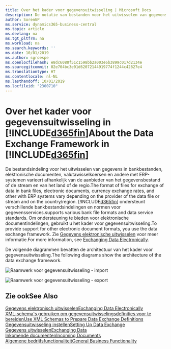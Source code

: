 ```yaml
---
title: Over het kader voor gegevensuitwisseling | Microsoft Docs
description: De notatie van bestanden voor het uitwisselen van gegevens in de bankbestanden, elektronische documenten, valutawisselkoersen en andere met ERP-systemen variëren afhankelijk van de aanbieder van het gegevensbestand of de stream en van het land of de regio.
author: SorenGP
ms.service: dynamics365-business-central
ms.topic: article
ms.devlang: na
ms.tgt_pltfrm: na
ms.workload: na
ms.search.keywords: ''
ms.date: 10/01/2019
ms.author: sgroespe
ms.openlocfilehash: e8dc6080f51c1598bb2a003e6b3899c017d2134e
ms.sourcegitcommit: 02e704bc3e01d62072144919774f1244c42827e4
ms.translationtype: HT
ms.contentlocale: nl-NL
ms.lasthandoff: 10/01/2019
ms.locfileid: "2300710"
---
```

# <a name="about-the-data-exchange-framework-in-included365finincludesd365fin_mdmd"></a><span data-ttu-id="ddbf8-103">Over het kader voor gegevensuitwisseling in [!INCLUDE[d365fin](includes/d365fin_md.md)]</span><span class="sxs-lookup"><span data-stu-id="ddbf8-103">About the Data Exchange Framework in [!INCLUDE[d365fin](includes/d365fin_md.md)]</span></span>
<span data-ttu-id="ddbf8-104">De bestandsindeling voor het uitwisselen van gegevens in bankbestanden, elektronische documenten, valutawisselkoersen en andere met ERP-systemen varieert afhankelijk van de aanbieder van het gegevensbestand of de stream en van het land of de regio.</span><span class="sxs-lookup"><span data-stu-id="ddbf8-104">The format of files for exchange of data in bank files, electronic documents, currency exchange rates, and other with ERP systems vary depending on the provider of the data file or stream and on the country/region.</span></span> [!INCLUDE[d365fin](includes/d365fin_md.md)] <span data-ttu-id="ddbf8-105">ondersteunt verschillende bankbestandsindelingen en normen voor gegevensservices.</span><span class="sxs-lookup"><span data-stu-id="ddbf8-105">supports various bank file formats and data service standards.</span></span> <span data-ttu-id="ddbf8-106">Om ondersteuning te bieden voor elektronische documentindelingen, gebruikt u het kader voor gegevensuitwisseling.</span><span class="sxs-lookup"><span data-stu-id="ddbf8-106">To provide support for other electronic document formats, you use the data exchange framework.</span></span> <span data-ttu-id="ddbf8-107">Zie [Gegevens elektronische uitwisselen](across-data-exchange.md) voor meer informatie.</span><span class="sxs-lookup"><span data-stu-id="ddbf8-107">For more information, see [Exchanging Data Electronically](across-data-exchange.md).</span></span>    

 <span data-ttu-id="ddbf8-108">De volgende diagrammen bevatten de architectuur van het kader voor gegevensuitwisseling.</span><span class="sxs-lookup"><span data-stu-id="ddbf8-108">The following diagrams show the architecture of the data exchange framework.</span></span>  

 ![Raamwerk voor gegevensuitwisseling &#45; import](media/across-data-exchange/dataexchangeframework_import.png)  

 ![Raamwerk voor gegevensuitwisseling &#45; export](media/across-data-exchange/dataexchangeframework_export.png)  

## <a name="see-also"></a><span data-ttu-id="ddbf8-111">Zie ook</span><span class="sxs-lookup"><span data-stu-id="ddbf8-111">See Also</span></span>  
[<span data-ttu-id="ddbf8-112">Gegevens elektronisch uitwisselen</span><span class="sxs-lookup"><span data-stu-id="ddbf8-112">Exchanging Data Electronically</span></span>](across-data-exchange.md)  
[<span data-ttu-id="ddbf8-113">XML-schema's gebruiken om gegevensuitwisselingsdefinities voor te bereiden</span><span class="sxs-lookup"><span data-stu-id="ddbf8-113">Use XML Schemas to Prepare Data Exchange Definitions</span></span>](across-how-to-use-xml-schemas-to-prepare-data-exchange-definitions.md)  
[<span data-ttu-id="ddbf8-114">Gegevensuitwisseling instellen</span><span class="sxs-lookup"><span data-stu-id="ddbf8-114">Setting Up Data Exchange</span></span>](across-set-up-data-exchange.md)  
[<span data-ttu-id="ddbf8-115">Gegevens uitwisselen</span><span class="sxs-lookup"><span data-stu-id="ddbf8-115">Exchanging Data</span></span>](across-exchange-data.md)  
[<span data-ttu-id="ddbf8-116">Inkomende documenten</span><span class="sxs-lookup"><span data-stu-id="ddbf8-116">Incoming Documents</span></span>](across-income-documents.md)  
[<span data-ttu-id="ddbf8-117">Algemene bedrijfsfunctionaliteit</span><span class="sxs-lookup"><span data-stu-id="ddbf8-117">General Business Functionality</span></span>](ui-across-business-areas.md)  
